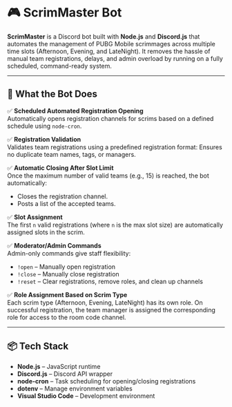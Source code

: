 # 🎮 ScrimMaster Bot

**ScrimMaster** is a Discord bot built with **Node.js** and **Discord.js** that automates the management of PUBG Mobile scrimmages across multiple time slots (Afternoon, Evening, and LateNight). It removes the hassle of manual team registrations, delays, and admin overload by running on a fully scheduled, command-ready system.

---

## 🧠 What the Bot Does

✅ **Scheduled Automated Registration Opening**  
Automatically opens registration channels for scrims based on a defined schedule using `node-cron`.

✅ **Registration Validation**  
Validates team registrations using a predefined registration format:
Ensures no duplicate team names, tags, or managers.

✅ **Automatic Closing After Slot Limit**  
Once the maximum number of valid teams (e.g., 15) is reached, the bot automatically:
- Closes the registration channel.
- Posts a list of the accepted teams.

✅ **Slot Assignment**  
The first `n` valid registrations (where `n` is the max slot size) are automatically assigned slots in the scrim.

✅ **Moderator/Admin Commands**  
Admin-only commands give staff flexibility:
- `!open` – Manually open registration
- `!close` – Manually close registration
- `!reset` – Clear registrations, remove roles, and clean up channels

✅ **Role Assignment Based on Scrim Type**  
Each scrim type (Afternoon, Evening, LateNight) has its own role. On successful registration, the team manager is assigned the corresponding role for access to the room code channel.

---

## 📦 Tech Stack

- **Node.js** – JavaScript runtime
- **Discord.js** – Discord API wrapper
- **node-cron** – Task scheduling for opening/closing registrations
- **dotenv** – Manage environment variables
- **Visual Studio Code** – Development environment
